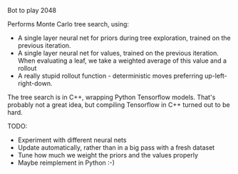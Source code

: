Bot to play 2048

Performs Monte Carlo tree search, using:
* A single layer neural net for priors during tree exploration, trained on the previous iteration.
* A single layer neural net for values, trained on the previous iteration. When evaluating a leaf, we take a weighted average of this value and a rollout
* A really stupid rollout function - deterministic moves preferring up-left-right-down.

The tree search is in C++, wrapping Python Tensorflow models. That's probably not a great idea, but compiling Tensorflow in C++ turned out to be hard.

TODO:
* Experiment with different neural nets
* Update automatically, rather than in a big pass with a fresh dataset
* Tune how much we weight the priors and the values properly
* Maybe reimplement in Python :-)